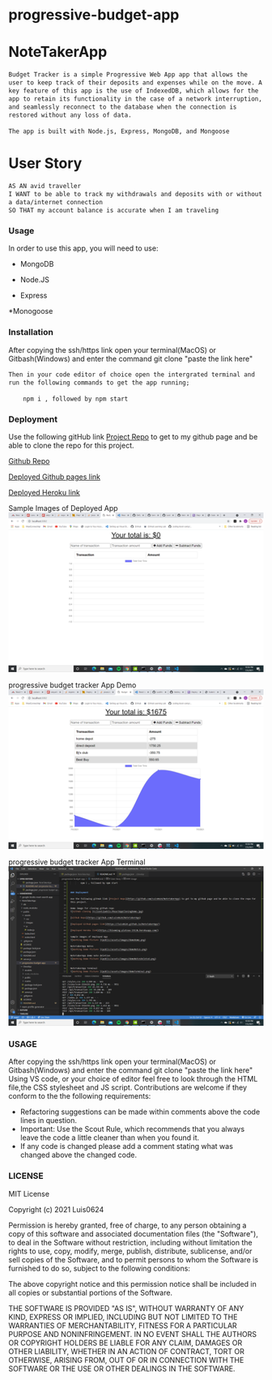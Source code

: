 # progressive-budget-app
# NoteTakerApp

    Budget Tracker is a simple Progressive Web App app that allows the user to keep track of their deposits and expenses while on the move. A key feature of this app is the use of IndexedDB, which allows for the app to retain its functionality in the case of a network interruption, and seamlessly reconnect to the database when the connection is restored without any loss of data.

    The app is built with Node.js, Express, MongoDB, and Mongoose       

# User Story
    AS AN avid traveller
    I WANT to be able to track my withdrawals and deposits with or without a data/internet connection
    SO THAT my account balance is accurate when I am traveling  

### Usage
  
  In order to use this app, you will need to use:

  * MongoDB

  * Node.JS

  * Express

  *Monogoose 

### Installation
After copying the ssh/https link open your terminal(MacOS) or Gitbash(Windows) and enter the command git clone "paste the link here"

    Then in your code editor of choice open the intergrated terminal and run the following commands to get the app running;

        npm i , followed by npm start

  
### Deployment

Use the following gitHub link [Project Repo](https://github.com/Luis0624/progressive-budget-app) to get to my github page and be able to clone the repo for this project.


[Github Repo](https://github.com/Luis0624/progressive-budget-app)

[Deployed Github pages link](https://luis0624.github.io/progressive-budget-app/)

[Deployed Heroku link](https://blooming-plateau-19138.herokuapp.com/)



Sample Images of Deployed App
![Working Demo Picture ](Develop/public/images/budgetHome.png)


progressive budget tracker App Demo
![Working Demo Picture ](Develop/public/images/budgetDemo.png)



progressive budget tracker App Terminal 
![Working Demo Picture ](Develop/public/images/budgetTerminal.png)


### USAGE
After copying the ssh/https link open your terminal(MacOS) or Gitbash(Windows) and enter the command git clone "paste the link here"
Using VS code, or your choice of editor feel free to look through the HTML file,the CSS stylesheet and JS script. Contributions are welcome if they conform to the the following requirements:

* Refactoring suggestions can be made within comments above the code lines in question.
* Important: Use the Scout Rule, which recommends that you always leave the code a little cleaner than when you found it.
* If any code is changed please add a comment stating what was changed above the changed code.


### LICENSE
 MIT License

Copyright (c) 2021 Luis0624

Permission is hereby granted, free of charge, to any person obtaining a copy
of this software and associated documentation files (the "Software"), to deal
in the Software without restriction, including without limitation the rights
to use, copy, modify, merge, publish, distribute, sublicense, and/or sell
copies of the Software, and to permit persons to whom the Software is
furnished to do so, subject to the following conditions:

The above copyright notice and this permission notice shall be included in all
copies or substantial portions of the Software.

THE SOFTWARE IS PROVIDED "AS IS", WITHOUT WARRANTY OF ANY KIND, EXPRESS OR
IMPLIED, INCLUDING BUT NOT LIMITED TO THE WARRANTIES OF MERCHANTABILITY,
FITNESS FOR A PARTICULAR PURPOSE AND NONINFRINGEMENT. IN NO EVENT SHALL THE
AUTHORS OR COPYRIGHT HOLDERS BE LIABLE FOR ANY CLAIM, DAMAGES OR OTHER
LIABILITY, WHETHER IN AN ACTION OF CONTRACT, TORT OR OTHERWISE, ARISING FROM,
OUT OF OR IN CONNECTION WITH THE SOFTWARE OR THE USE OR OTHER DEALINGS IN THE
SOFTWARE.